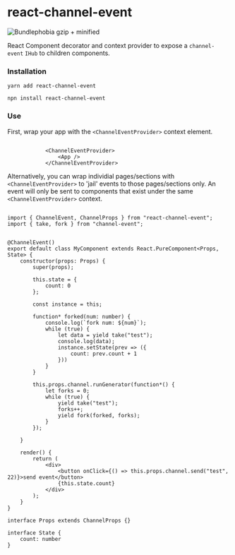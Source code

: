 # react-channel-event

![Bundlephobia gzip + minified](https://badgen.net/bundlephobia/minzip/react-channel-event)

React Component decorator and context provider to expose a `channel-event` `IHub` to children components.

### Installation

`yarn add react-channel-event`

`npn install react-channel-event`


### Use

First, wrap your app with the `<ChannelEventProvider>` context element.

``` tsx

			<ChannelEventProvider>
				<App />
			</ChannelEventProvider>

```

Alternatively, you can wrap individial pages/sections with `<ChannelEventProvider>` to 'jail' events to those pages/sections only. An event will only be sent to components that exist under the same `<ChannelEventProvider>` context.


``` tsx

import { ChannelEvent, ChannelProps } from "react-channel-event";
import { take, fork } from "channel-event";


@ChannelEvent()
export default class MyComponent extends React.PureComponent<Props, State> {
    constructor(props: Props) {
        super(props);

        this.state = {
            count: 0
        };

        const instance = this;

        function* forked(num: number) {
            console.log(`fork num: ${num}`);
            while (true) {
                let data = yield take("test");
                console.log(data);
                instance.setState(prev => ({
                    count: prev.count + 1
                }))
            }
        }

        this.props.channel.runGenerator(function*() {
            let forks = 0;
            while (true) {
                yield take("test");
                forks++;
                yield fork(forked, forks);
            }
        });

    }

    render() {
        return (
            <div>
                <button onClick={() => this.props.channel.send("test", 22)}>send event</button>
                {this.state.count}
            </div>
        );
    }
}

interface Props extends ChannelProps {}

interface State {
    count: number
}


```

